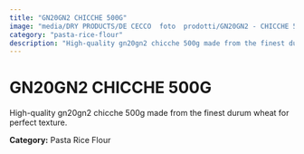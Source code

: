 ```yaml
---
title: "GN20GN2 CHICCHE 500G"
image: "media/DRY PRODUCTS/DE CECCO  foto  prodotti/GN20GN2 - CHICCHE 500G.jpg"
category: "pasta-rice-flour"
description: "High-quality gn20gn2 chicche 500g made from the finest durum wheat for perfect texture."
---
```


# GN20GN2 CHICCHE 500G

High-quality gn20gn2 chicche 500g made from the finest durum wheat for perfect texture.

**Category:** Pasta Rice Flour
